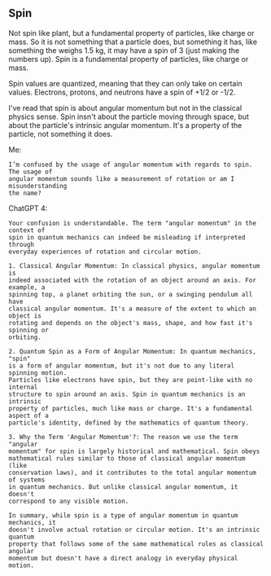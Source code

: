 ## Spin
Not spin like plant, but a fundamental property of particles, like charge or
mass. So it is not something that a particle does, but something it has, like
something the weighs 1.5 kg, it may have a spin of 3 (just making the numbers
up). Spin is a fundamental property of particles, like charge or mass.

Spin values are quantized, meaning that they can only take on certain values.
Electrons, protons, and neutrons have a spin of +1/2 or -1/2.

I've read that spin is about angular momentum but not in the classical physics
sense. Spin insn't about the particle moving through space, but about the
particle's intrinsic angular momentum. It's a property of the particle, not
something it does.

Me:
```
I’m confused by the usage of angular momentum with regards to spin. The usage of
angular momentum sounds like a measurement of rotation or am I misunderstanding
the name?
```
ChatGPT 4:
```
Your confusion is understandable. The term "angular momentum" in the context of
spin in quantum mechanics can indeed be misleading if interpreted through
everyday experiences of rotation and circular motion.

1. Classical Angular Momentum: In classical physics, angular momentum is
indeed associated with the rotation of an object around an axis. For example, a
spinning top, a planet orbiting the sun, or a swinging pendulum all have
classical angular momentum. It's a measure of the extent to which an object is
rotating and depends on the object's mass, shape, and how fast it's spinning or
orbiting.

2. Quantum Spin as a Form of Angular Momentum: In quantum mechanics, "spin"
is a form of angular momentum, but it's not due to any literal spinning motion.
Particles like electrons have spin, but they are point-like with no internal
structure to spin around an axis. Spin in quantum mechanics is an intrinsic
property of particles, much like mass or charge. It's a fundamental aspect of a
particle's identity, defined by the mathematics of quantum theory.

3. Why the Term 'Angular Momentum'?: The reason we use the term "angular
momentum" for spin is largely historical and mathematical. Spin obeys
mathematical rules similar to those of classical angular momentum (like
conservation laws), and it contributes to the total angular momentum of systems
in quantum mechanics. But unlike classical angular momentum, it doesn't
correspond to any visible motion.

In summary, while spin is a type of angular momentum in quantum mechanics, it
doesn't involve actual rotation or circular motion. It's an intrinsic quantum
property that follows some of the same mathematical rules as classical angular
momentum but doesn't have a direct analogy in everyday physical motion.
```
